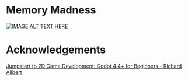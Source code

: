 # Memory Madness

[![IMAGE ALT TEXT HERE](https://img.youtube.com/vi/lMrRlKpqHYs/0.jpg)](https://www.youtube.com/watch?v=lMrRlKpqHYs)

# Acknowledgements
[Jumpstart to 2D Game Development: Godot 4.4+ for Beginners - Richard Allbert](https://www.udemy.com/course/jumpstart-to-2d-game-development-godot-4-for-beginners)

